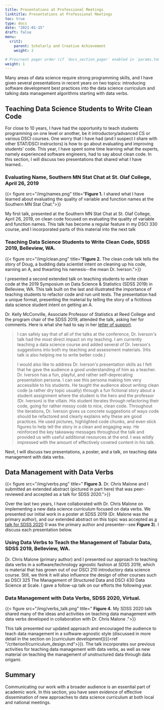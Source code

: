 ```yaml
---
title: Presentations at Professional Meetings
linktitle: Presentations at Professional Meetings
toc: true
type: docs
date: "2021-01-15"
draft: false
menu:
  crit2:
    parent: Scholarly and Creative Achievement
    weight: 2

# Prev/next pager order (if `docs_section_pager` enabled in `params.toml`)
weight: 1
---
```


Many areas of data science require strong programming skills, and I have
given several presentations in recent years on two topics: introducing
software development best practices into the data science curriculum and
talking data management algorithms starting with data verbs.

## Teaching Data Science Students to Write Clean Code

For close to 10 years, I have had the opportunity to teach students
programming on one level or another, be it introductory/advanced CS or
various DSCI courses. One worry that I have had (and I suspect I share with
other STAT/DSCI instructors) is how to go about evaluating and improving
students' code. This year, I have spent some time learning what the experts,
namely experienced software engineers, had to say about clean code. In this
section, I will discuss two presentations that shared what I have learned..

### Evaluating Name, Southern MN Stat Chat at St. Olaf College, April 26, 2019
{{< figure src="/img/names.png" title="**Figure 1.** I shared what I have learned about evaluating the quality of variable and function names at the Southern MN Stat Chat.">}}

My first talk, presented at the Southern MN Stat Chat at St. Olaf College,
April 26, 2019, on clean code focused on evaluating the quality of variable
and function names. This talk has become a regular feature in my DSCI 330 course, 
and I incorporated parts of this material into the next talk

### Teaching Data Science Students to Write Clean Code, SDSS 2019, Belleview, WA.

{{< figure src="/img/clean.png" title="**Figure 2.** The clean code talk tells the story of Doug, a budding data scientist intent on cleaning up his code, earning an A, and thwarting his nemesis--the mean Dr. Iverson.">}}

I presented a second extended talk on teaching students to write clean code
at the 2019 Symposium on Data Science & Statistics (SDSS 2019) in Belleview,
WA. This talk built on the last and illustrated the importance of teaching
students to refactor code and run unit tests. The presentation had a unique
format, presenting the material by telling the story of a fictitious data
science student intent on getting an A.

Dr. Kelly McConville, Associate Professor of Statistics at Reed College and
the program chair of the SDSS 2019, attended the talk, asking her for
comments. Here is what she had to say in her [letter of
support](/testimonial/mcconville_letter_of_support.pdf).

> I can safely say that of all of the talks at the conference, Dr. Iverson's
> talk had the most direct impact on my teaching. I am currently teaching a
> data science course and added several of Dr. Iverson's suggestions into both
> my teaching and assessment materials. (His talk is also helping me to write
> better code.)
> 
> I would also like to address Dr. Iverson's presentation skills as I felt that
> he gave the audience a good understanding of him as a teacher. Dr. Iverson
> has a fun, playful, and rather self-deprecating presentation persona. I can
> see this persona making him very accessible to his students. He taught the
> audience about writing clean code (a rather dry topic usually) through a fun
> fictional story about a student assignment where the student is the hero and
> the professor (Dr. Iverson) is the villain. His student iterates through
> refactoring their code, going for rather messy code to nice, clean code.
> Throughout the iterations, Dr. Iverson gives us concrete suggestions of ways
> code should be refactored and clearly explains why these are good practices.
> He used pictures, highlighted code chunks, and even stick figures to help
> tell the story in a clean and engaging way. He reinforced the key takeaway
> messages throughout the talk and provided us with useful additional resources
> at the end. I was wildly impressed with the amount of effectively covered
> content in his talk.

Next, I will discuss two presentations, a poster, and a talk, on teaching data
management with data verbs.

## Data Management with Data Verbs

{{< figure src="/img/verbs.png" title=" **Figure 3.** Dr. Chris Malone and I submitted an extended abstract (pictured in part here) that was peer-reviewed and accepted as a talk for SDSS 2020.">}}

Over the last two years, I have collaborated with Dr. Chris Malone on
implementing a new data science curriculum focused on data verbs. We
presented our initial work in a poster at SDSS 2019 (Dr. Malone was the
primary author), and our extended abstract on this topic was accepted as [a
talk for SDSS 2020](https://ww2.amstat.org/meetings/sdss/2020/onlineprogram/Program.cfm) (I
was the primary author and presenter--see **Figure 3**). I discuss each presentation below.

### Using Data Verbs to Teach the Management of Tabular Data, SDSS 2019, Belleview, WA.


Dr. Chris Malone (primary author) and I presented our approach to teaching
data verbs in a software/technology agnostic fashion at SDSS 2019, which is
material that has grown out of our DSCI 210 introductory data science course.
Still, we think it will also influence the design of other courses such as
DSCI 325 The Management of Structured Data and DSCI 430 Data Science at
Scale. I gave a follow-up talk on our efforts the following year.

### Data Management with Data Verbs, SDSS 2020, Virtual. 


{{< figure src="/img/verbs_talk.png" title=" **Figure 4.** My SDSS 2020 talk shared many of the ideas and activities on teaching data management with data verbs developed in collaboration with Dr. Chris Malone .">}}

This talk presented our updated approach and encouraged the audience to teach
data management in a software-agnostic style (discussed in more detail in the
section on [curriculum development]({{<ref
"/criterion1/curriculum_design.md">}}). The talk incorporates our previous
activities for teaching data management with data verbs, as well as new
material on teaching the management of unstructured data through data
origami.

## Summary

Communicating our work with a broader audience is an essential part of
academic work. In this section, you have seen evidence of effective
dissemination of new approaches to data science curriculum at both local and
national meetings.
